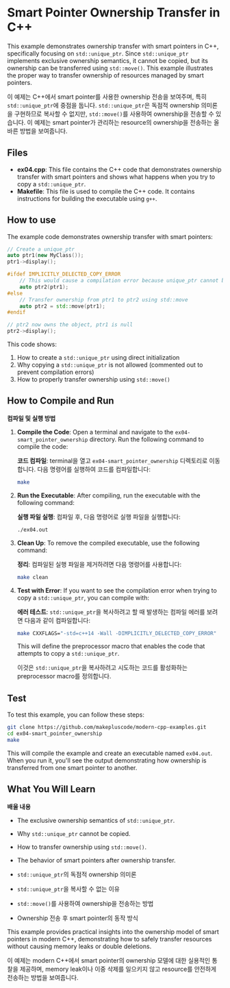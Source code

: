 # Smart Pointer Ownership Transfer in C++

This example demonstrates ownership transfer with smart pointers in C++, specifically focusing on `std::unique_ptr`. Since `std::unique_ptr` implements exclusive ownership semantics, it cannot be copied, but its ownership can be transferred using `std::move()`. This example illustrates the proper way to transfer ownership of resources managed by smart pointers.

이 예제는 C++에서 smart pointer를 사용한 ownership 전송을 보여주며, 특히 `std::unique_ptr`에 중점을 둡니다. `std::unique_ptr`은 독점적 ownership 의미론을 구현하므로 복사할 수 없지만, `std::move()`를 사용하여 ownership을 전송할 수 있습니다. 이 예제는 smart pointer가 관리하는 resource의 ownership을 전송하는 올바른 방법을 보여줍니다.

## Files

- **ex04.cpp**: This file contains the C++ code that demonstrates ownership transfer with smart pointers and shows what happens when you try to copy a `std::unique_ptr`.
- **Makefile**: This file is used to compile the C++ code. It contains instructions for building the executable using `g++`.

## How to use

The example code demonstrates ownership transfer with smart pointers:

```cpp
// Create a unique_ptr
auto ptr1(new MyClass());
ptr1->display();

#ifdef IMPLICITLY_DELECTED_COPY_ERROR
    // This would cause a compilation error because unique_ptr cannot be copied
    auto ptr2(ptr1);
#else
    // Transfer ownership from ptr1 to ptr2 using std::move
    auto ptr2 = std::move(ptr1);
#endif

// ptr2 now owns the object, ptr1 is null
ptr2->display();
```

This code shows:
1. How to create a `std::unique_ptr` using direct initialization
2. Why copying a `std::unique_ptr` is not allowed (commented out to prevent compilation errors)
3. How to properly transfer ownership using `std::move()`

## How to Compile and Run

**컴파일 및 실행 방법**

1. **Compile the Code**: Open a terminal and navigate to the `ex04-smart_pointer_ownership` directory. Run the following command to compile the code:

   **코드 컴파일**: terminal을 열고 `ex04-smart_pointer_ownership` 디렉토리로 이동합니다. 다음 명령어를 실행하여 코드를 컴파일합니다:
   ```bash
   make
   ```

2. **Run the Executable**: After compiling, run the executable with the following command:

   **실행 파일 실행**: 컴파일 후, 다음 명령어로 실행 파일을 실행합니다:
   ```bash
   ./ex04.out
   ```

3. **Clean Up**: To remove the compiled executable, use the following command:

   **정리**: 컴파일된 실행 파일을 제거하려면 다음 명령어를 사용합니다:
   ```bash
   make clean
   ```

4. **Test with Error**: If you want to see the compilation error when trying to copy a `std::unique_ptr`, you can compile with:

   **에러 테스트**: `std::unique_ptr`을 복사하려고 할 때 발생하는 컴파일 에러를 보려면 다음과 같이 컴파일합니다:
   ```bash
   make CXXFLAGS="-std=c++14 -Wall -DIMPLICITLY_DELECTED_COPY_ERROR"
   ```
   This will define the preprocessor macro that enables the code that attempts to copy a `std::unique_ptr`.

   이것은 `std::unique_ptr`을 복사하려고 시도하는 코드를 활성화하는 preprocessor macro를 정의합니다.

## Test

To test this example, you can follow these steps:

```bash
git clone https://github.com/makepluscode/modern-cpp-examples.git
cd ex04-smart_pointer_ownership
make
```

This will compile the example and create an executable named `ex04.out`. When you run it, you'll see the output demonstrating how ownership is transferred from one smart pointer to another.

## What You Will Learn

**배울 내용**

- The exclusive ownership semantics of `std::unique_ptr`.
- Why `std::unique_ptr` cannot be copied.
- How to transfer ownership using `std::move()`.
- The behavior of smart pointers after ownership transfer.

- `std::unique_ptr`의 독점적 ownership 의미론
- `std::unique_ptr`을 복사할 수 없는 이유
- `std::move()`를 사용하여 ownership을 전송하는 방법
- Ownership 전송 후 smart pointer의 동작 방식

This example provides practical insights into the ownership model of smart pointers in modern C++, demonstrating how to safely transfer resources without causing memory leaks or double deletions.

이 예제는 modern C++에서 smart pointer의 ownership 모델에 대한 실용적인 통찰을 제공하며, memory leak이나 이중 삭제를 일으키지 않고 resource를 안전하게 전송하는 방법을 보여줍니다.
